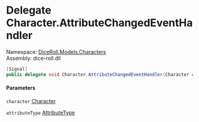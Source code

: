# <a id="DiceRoll_Models_Characters_Character_AttributeChangedEventHandler"></a> Delegate Character.AttributeChangedEventHandler

Namespace: [DiceRoll.Models.Characters](DiceRoll.Models.Characters.md)  
Assembly: dice\-roll.dll  

```csharp
[Signal]
public delegate void Character.AttributeChangedEventHandler(Character character, AttributeType attributeType)
```

#### Parameters

`character` [Character](DiceRoll.Models.Characters.Character.md)

`attributeType` [AttributeType](DiceRoll.Models.Attributes.AttributeType.md)

